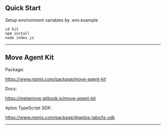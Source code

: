## Quick Start

Setup environment variables by .env.example

```
cd kit
npm install
node index.js
```

---

## Move Agent Kit

Package:

https://www.npmjs.com/package/move-agent-kit

Docs:

https://metamove.gitbook.io/move-agent-kit

Aptos TypeScript SDK:

https://www.npmjs.com/package/@aptos-labs/ts-sdk

---
